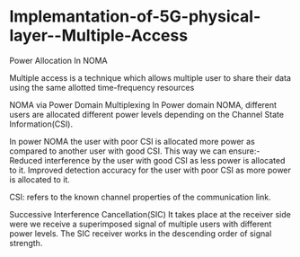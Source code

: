 # Implemantation-of-5G-physical-layer--Multiple-Access
Power Allocation In NOMA


Multiple access is a technique which allows multiple user to share their data using the same allotted time-frequency resources


NOMA via Power Domain Multiplexing
In Power domain NOMA, different users are allocated different power levels depending on the Channel State Information(CSI).

In power NOMA the user with poor CSI is allocated more power as compared to another user with good CSI. This way we can ensure:-
Reduced interference by the user with good CSI as less power is allocated to it.
Improved detection accuracy for the user with poor CSI as more power is allocated to it.

CSI: refers to the known channel properties of the communication link.



Successive Interference Cancellation(SIC)
It takes place at the receiver side were we receive a superimposed signal of multiple users with different power levels.
The SIC receiver works in the descending order of signal strength.

